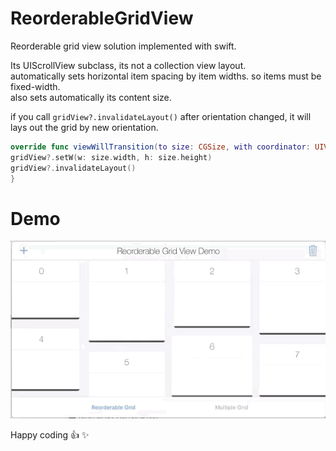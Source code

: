 # ReorderableGridView


Reorderable grid view solution implemented with swift. <br>

Its UIScrollView subclass, its not a collection view layout.<br>
automatically sets horizontal item spacing by item widths. so items must be fixed-width.<br>
also sets automatically its content size. <br>

if you call `gridView?.invalidateLayout()` after orientation changed, it will lays out the grid by new orientation.

```swift
override func viewWillTransition(to size: CGSize, with coordinator: UIViewControllerTransitionCoordinator) {
gridView?.setW(w: size.width, h: size.height)
gridView?.invalidateLayout()
}
```

# Demo

![alt tag](reorder-view-demo.gif)

Happy coding :+1:  :sparkles:

